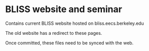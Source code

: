 # BLISS website and seminar

Contains current BLISS website hosted on bliss.eecs.berkeley.edu

The old website has a redirect to these pages.

Once committed, these files need to be synced with the web.